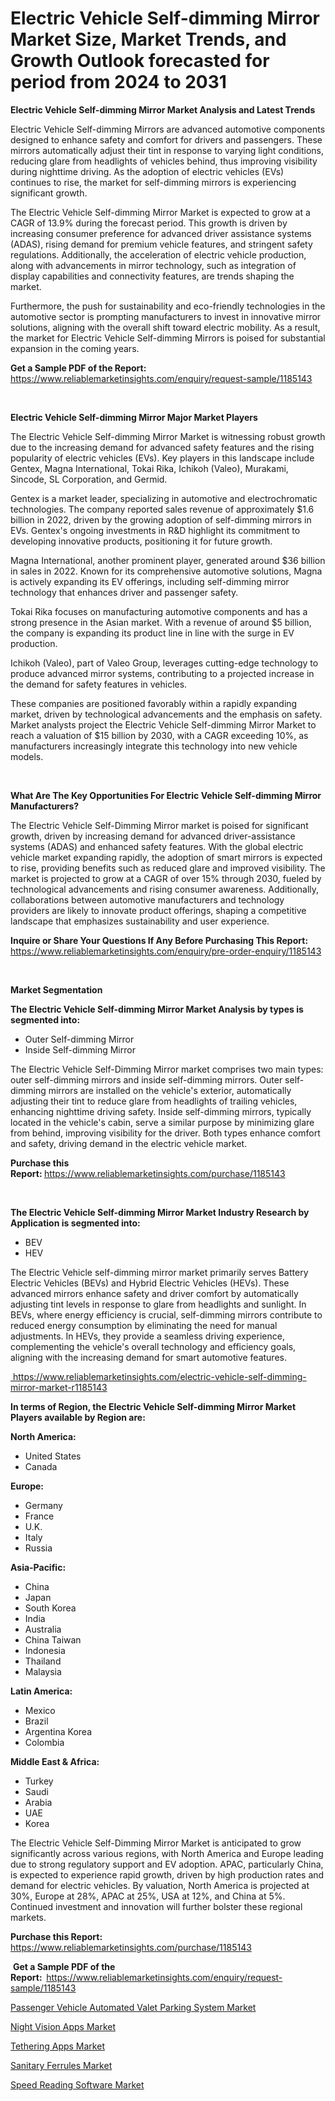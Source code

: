 <p><h1>Electric Vehicle Self-dimming Mirror Market Size, Market Trends, and Growth Outlook forecasted for period from 2024 to 2031</h1></p><p><strong>Electric Vehicle Self-dimming Mirror Market Analysis and Latest Trends</strong></p>
<p><p>Electric Vehicle Self-dimming Mirrors are advanced automotive components designed to enhance safety and comfort for drivers and passengers. These mirrors automatically adjust their tint in response to varying light conditions, reducing glare from headlights of vehicles behind, thus improving visibility during nighttime driving. As the adoption of electric vehicles (EVs) continues to rise, the market for self-dimming mirrors is experiencing significant growth.</p><p>The Electric Vehicle Self-dimming Mirror Market is expected to grow at a CAGR of 13.9% during the forecast period. This growth is driven by increasing consumer preference for advanced driver assistance systems (ADAS), rising demand for premium vehicle features, and stringent safety regulations. Additionally, the acceleration of electric vehicle production, along with advancements in mirror technology, such as integration of display capabilities and connectivity features, are trends shaping the market.</p><p>Furthermore, the push for sustainability and eco-friendly technologies in the automotive sector is prompting manufacturers to invest in innovative mirror solutions, aligning with the overall shift toward electric mobility. As a result, the market for Electric Vehicle Self-dimming Mirrors is poised for substantial expansion in the coming years.</p></p>
<p><strong>Get a Sample PDF of the Report:&nbsp;</strong> <a href="https://www.reliablemarketinsights.com/enquiry/request-sample/1185143?utm_campaign=1393&utm_medium=2&utm_source=Github&utm_content=ia&utm_term=22102024&utm_id=electric-vehicle-self-dimming-mirror">https://www.reliablemarketinsights.com/enquiry/request-sample/1185143</a></p>
<p>&nbsp;</p>
<p><strong>Electric Vehicle Self-dimming Mirror Major Market Players</strong></p>
<p><p>The Electric Vehicle Self-dimming Mirror Market is witnessing robust growth due to the increasing demand for advanced safety features and the rising popularity of electric vehicles (EVs). Key players in this landscape include Gentex, Magna International, Tokai Rika, Ichikoh (Valeo), Murakami, Sincode, SL Corporation, and Germid.</p><p>Gentex is a market leader, specializing in automotive and electrochromatic technologies. The company reported sales revenue of approximately $1.6 billion in 2022, driven by the growing adoption of self-dimming mirrors in EVs. Gentex's ongoing investments in R&D highlight its commitment to developing innovative products, positioning it for future growth.</p><p>Magna International, another prominent player, generated around $36 billion in sales in 2022. Known for its comprehensive automotive solutions, Magna is actively expanding its EV offerings, including self-dimming mirror technology that enhances driver and passenger safety.</p><p>Tokai Rika focuses on manufacturing automotive components and has a strong presence in the Asian market. With a revenue of around $5 billion, the company is expanding its product line in line with the surge in EV production.</p><p>Ichikoh (Valeo), part of Valeo Group, leverages cutting-edge technology to produce advanced mirror systems, contributing to a projected increase in the demand for safety features in vehicles. </p><p>These companies are positioned favorably within a rapidly expanding market, driven by technological advancements and the emphasis on safety. Market analysts project the Electric Vehicle Self-dimming Mirror Market to reach a valuation of $15 billion by 2030, with a CAGR exceeding 10%, as manufacturers increasingly integrate this technology into new vehicle models.</p></p>
<p>&nbsp;</p>
<p><strong>What Are The Key Opportunities For Electric Vehicle Self-dimming Mirror Manufacturers?</strong></p>
<p><p>The Electric Vehicle Self-Dimming Mirror market is poised for significant growth, driven by increasing demand for advanced driver-assistance systems (ADAS) and enhanced safety features. With the global electric vehicle market expanding rapidly, the adoption of smart mirrors is expected to rise, providing benefits such as reduced glare and improved visibility. The market is projected to grow at a CAGR of over 15% through 2030, fueled by technological advancements and rising consumer awareness. Additionally, collaborations between automotive manufacturers and technology providers are likely to innovate product offerings, shaping a competitive landscape that emphasizes sustainability and user experience.</p></p>
<p><strong>Inquire or Share Your Questions If Any Before Purchasing This Report:</strong> <a href="https://www.reliablemarketinsights.com/enquiry/pre-order-enquiry/1185143?utm_campaign=1393&utm_medium=2&utm_source=Github&utm_content=ia&utm_term=22102024&utm_id=electric-vehicle-self-dimming-mirror">https://www.reliablemarketinsights.com/enquiry/pre-order-enquiry/1185143</a></p>
<p>&nbsp;</p>
<p><strong>Market Segmentation</strong></p>
<p><strong>The Electric Vehicle Self-dimming Mirror Market Analysis by types is segmented into:</strong></p>
<p><ul><li>Outer Self-dimming Mirror</li><li>Inside Self-dimming Mirror</li></ul></p>
<p><p>The Electric Vehicle Self-Dimming Mirror market comprises two main types: outer self-dimming mirrors and inside self-dimming mirrors. Outer self-dimming mirrors are installed on the vehicle's exterior, automatically adjusting their tint to reduce glare from headlights of trailing vehicles, enhancing nighttime driving safety. Inside self-dimming mirrors, typically located in the vehicle's cabin, serve a similar purpose by minimizing glare from behind, improving visibility for the driver. Both types enhance comfort and safety, driving demand in the electric vehicle market.</p></p>
<p><strong>Purchase this Report:&nbsp;</strong><a href="https://www.reliablemarketinsights.com/purchase/1185143?utm_campaign=1393&utm_medium=2&utm_source=Github&utm_content=ia&utm_term=22102024&utm_id=electric-vehicle-self-dimming-mirror">https://www.reliablemarketinsights.com/purchase/1185143</a></p>
<p>&nbsp;</p>
<p><strong>The Electric Vehicle Self-dimming Mirror Market Industry Research by Application is segmented into:</strong></p>
<p><ul><li>BEV</li><li>HEV</li></ul></p>
<p><p>The Electric Vehicle self-dimming mirror market primarily serves Battery Electric Vehicles (BEVs) and Hybrid Electric Vehicles (HEVs). These advanced mirrors enhance safety and driver comfort by automatically adjusting tint levels in response to glare from headlights and sunlight. In BEVs, where energy efficiency is crucial, self-dimming mirrors contribute to reduced energy consumption by eliminating the need for manual adjustments. In HEVs, they provide a seamless driving experience, complementing the vehicle's overall technology and efficiency goals, aligning with the increasing demand for smart automotive features.</p></p>
<p><a href="https://www.reliablemarketinsights.com/electric-vehicle-self-dimming-mirror-market-r1185143?utm_campaign=1393&utm_medium=2&utm_source=Github&utm_content=ia&utm_term=22102024&utm_id=electric-vehicle-self-dimming-mirror">&nbsp;https://www.reliablemarketinsights.com/electric-vehicle-self-dimming-mirror-market-r1185143</a></p>
<p><strong>In terms of Region, the Electric Vehicle Self-dimming Mirror Market Players available by Region are:</strong></p>
<p>
    <p> <strong> North America: </strong>
        <ul>
            <li>United States</li>
            <li>Canada</li>
        </ul>
        </p> 
    <p> <strong> Europe: </strong>
        <ul>
            <li>Germany</li>
            <li>France</li>
            <li>U.K.</li>
            <li>Italy</li>
            <li>Russia</li>
        </ul>
        </p> 
    <p> <strong> Asia-Pacific: </strong>
        <ul>
            <li>China</li>
            <li>Japan</li>
            <li>South Korea</li>
            <li>India</li>
            <li>Australia</li>
            <li>China Taiwan</li>
            <li>Indonesia</li>
            <li>Thailand</li>
            <li>Malaysia</li>
        </ul>
        </p> 
    <p> <strong> Latin America: </strong>
        <ul>
            <li>Mexico</li>
            <li>Brazil</li>
            <li>Argentina Korea</li>
            <li>Colombia</li>
        </ul>
        </p> 
    <p> <strong> Middle East & Africa: </strong>
        <ul>
            <li>Turkey</li>
            <li>Saudi</li>
            <li>Arabia</li>
            <li>UAE</li>
            <li>Korea</li>
        </ul>
    </p>
    </p>
<p><p>The Electric Vehicle Self-Dimming Mirror Market is anticipated to grow significantly across various regions, with North America and Europe leading due to strong regulatory support and EV adoption. APAC, particularly China, is expected to experience rapid growth, driven by high production rates and demand for electric vehicles. By valuation, North America is projected at 30%, Europe at 28%, APAC at 25%, USA at 12%, and China at 5%. Continued investment and innovation will further bolster these regional markets.</p></p>
<p><strong>Purchase this Report: </strong><a href="https://www.reliablemarketinsights.com/purchase/1185143?utm_campaign=1393&utm_medium=2&utm_source=Github&utm_content=ia&utm_term=22102024&utm_id=electric-vehicle-self-dimming-mirror">https://www.reliablemarketinsights.com/purchase/1185143</a></p>
<p>&nbsp;<strong>Get a Sample PDF of the Report:&nbsp;&nbsp;</strong><a href="https://www.reliablemarketinsights.com/enquiry/request-sample/1185143?utm_campaign=1393&utm_medium=2&utm_source=Github&utm_content=ia&utm_term=22102024&utm_id=electric-vehicle-self-dimming-mirror">https://www.reliablemarketinsights.com/enquiry/request-sample/1185143</a></p>
<p><strong></strong></p>
<p><p><a href="https://github.com/BellAuer/Market-Research-Report-List-1/blob/main/passenger-vehicle-automated-valet-parking-system-market.md?utm_campaign=1393&utm_medium=2&utm_source=Github&utm_content=ia&utm_term=22102024&utm_id=electric-vehicle-self-dimming-mirror">Passenger Vehicle Automated Valet Parking System Market</a></p><p><a href="https://www.linkedin.com/pulse/global-night-vision-apps-market-trends-innovations-forward-looking-bywve?utm_campaign=1393&utm_medium=2&utm_source=Github&utm_content=ia&utm_term=22102024&utm_id=electric-vehicle-self-dimming-mirror">Night Vision Apps Market</a></p><p><a href="https://www.linkedin.com/pulse/tethering-apps-market-segmentation-in-depth-analysis-private-userscommercial-v65ue?utm_campaign=1393&utm_medium=2&utm_source=Github&utm_content=ia&utm_term=22102024&utm_id=electric-vehicle-self-dimming-mirror">Tethering Apps Market</a></p><p><a href="https://issuu.com/reportprime-2/docs/sanitary-ferrules-market-size-2030._0960955ce67006?utm_campaign=1393&utm_medium=2&utm_source=Github&utm_content=ia&utm_term=22102024&utm_id=electric-vehicle-self-dimming-mirror">Sanitary Ferrules Market</a></p><p><a href="https://www.linkedin.com/pulse/emerging-trends-speed-reading-software-market-global-xygnc?utm_campaign=1393&utm_medium=2&utm_source=Github&utm_content=ia&utm_term=22102024&utm_id=electric-vehicle-self-dimming-mirror">Speed Reading Software Market</a></p></p>